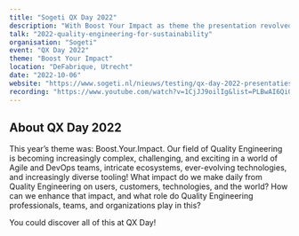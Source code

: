 ```yaml
---
title: "Sogeti QX Day 2022"
description: "With Boost Your Impact as theme the presentation revolved around how to include sustainability in quality engineering."
talk: "2022-quality-engineering-for-sustainability"
organisation: "Sogeti"
event: "QX Day 2022"
theme: "Boost Your Impact"
location: "DeFabrique, Utrecht"
date: "2022-10-06"
website: "https://www.sogeti.nl/nieuws/testing/qx-day-2022-presentaties-terugkijken/"
recording: "https://www.youtube.com/watch?v=1CjJJ9oilIg&list=PLBwAI6Qi09Cc5UBhL16Nb9HFXASJ9gqp0"
---
```


## About QX Day 2022

This year’s theme was: Boost.Your.Impact.
Our field of Quality Engineering is becoming increasingly complex, challenging, and exciting in a world of Agile and DevOps teams, intricate ecosystems, ever-evolving technologies, and increasingly diverse tooling! What impact do we make daily from Quality Engineering on users, customers, technologies, and the world? How can we enhance that impact, and what role do Quality Engineering professionals, teams, and organizations play in this?

You could discover all of this at QX Day!
